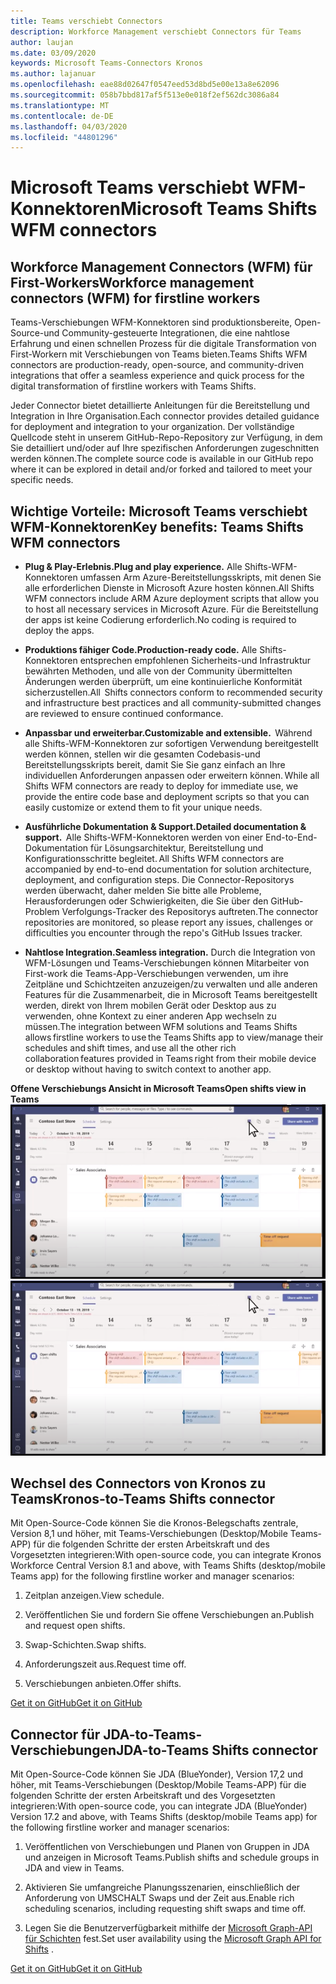 ```yaml
---
title: Teams verschiebt Connectors
description: Workforce Management verschiebt Connectors für Teams
author: laujan
ms.date: 03/09/2020
keywords: Microsoft Teams-Connectors Kronos
ms.author: lajanuar
ms.openlocfilehash: eae88d02647f0547eed53d8bd5e00e13a8e62096
ms.sourcegitcommit: 058b7bbd817af5f513e0e018f2ef562dc3086a84
ms.translationtype: MT
ms.contentlocale: de-DE
ms.lasthandoff: 04/03/2020
ms.locfileid: "44801296"
---
```

# <a name="microsoft-teams-shifts-wfm-connectors"></a><span data-ttu-id="5db39-104">Microsoft Teams verschiebt WFM-Konnektoren</span><span class="sxs-lookup"><span data-stu-id="5db39-104">Microsoft Teams Shifts WFM connectors</span></span>  

## <a name="workforce-management-connectors-wfm-for-firstline-workers"></a><span data-ttu-id="5db39-105">Workforce Management Connectors (WFM) für First-Workers</span><span class="sxs-lookup"><span data-stu-id="5db39-105">Workforce management connectors (WFM) for firstline workers</span></span> 

<span data-ttu-id="5db39-106">Teams-Verschiebungen WFM-Konnektoren sind produktionsbereite, Open-Source-und Community-gesteuerte Integrationen, die eine nahtlose Erfahrung und einen schnellen Prozess für die digitale Transformation von First-Workern mit Verschiebungen von Teams bieten.</span><span class="sxs-lookup"><span data-stu-id="5db39-106">Teams Shifts WFM connectors are production-ready, open-source, and community-driven integrations that offer a seamless experience and quick process for the digital transformation of firstline workers with Teams Shifts.</span></span> 

<span data-ttu-id="5db39-107">Jeder Connector bietet detaillierte Anleitungen für die Bereitstellung und Integration in Ihre Organisation.</span><span class="sxs-lookup"><span data-stu-id="5db39-107">Each connector provides detailed guidance for deployment and integration to your organization.</span></span> <span data-ttu-id="5db39-108">Der vollständige Quellcode steht in unserem GitHub-Repo-Repository zur Verfügung, in dem Sie detailliert und/oder auf Ihre spezifischen Anforderungen zugeschnitten werden können.</span><span class="sxs-lookup"><span data-stu-id="5db39-108">The complete source code is available in our GitHub repo where it can be explored in detail and/or forked and tailored to meet your specific needs.</span></span>

## <a name="key-benefits-teams-shifts-wfm-connectors"></a><span data-ttu-id="5db39-109">Wichtige Vorteile: Microsoft Teams verschiebt WFM-Konnektoren</span><span class="sxs-lookup"><span data-stu-id="5db39-109">Key benefits: Teams Shifts WFM connectors</span></span>

* <span data-ttu-id="5db39-110">**Plug & Play-Erlebnis.**</span><span class="sxs-lookup"><span data-stu-id="5db39-110">**Plug and play experience.**</span></span> <span data-ttu-id="5db39-111">Alle Shifts-WFM-Konnektoren umfassen Arm Azure-Bereitstellungsskripts, mit denen Sie alle erforderlichen Dienste in Microsoft Azure hosten können.</span><span class="sxs-lookup"><span data-stu-id="5db39-111">All Shifts WFM connectors include ARM Azure deployment scripts that allow you to host all necessary services in Microsoft Azure.</span></span> <span data-ttu-id="5db39-112">Für die Bereitstellung der apps ist keine Codierung erforderlich.</span><span class="sxs-lookup"><span data-stu-id="5db39-112">No coding is required to deploy the apps.</span></span>

* <span data-ttu-id="5db39-113">**Produktions fähiger Code.**</span><span class="sxs-lookup"><span data-stu-id="5db39-113">**Production-ready code.**</span></span> <span data-ttu-id="5db39-114">Alle Shifts-Konnektoren entsprechen empfohlenen Sicherheits-und Infrastruktur bewährten Methoden, und alle von der Community übermittelten Änderungen werden überprüft, um eine kontinuierliche Konformität sicherzustellen.</span><span class="sxs-lookup"><span data-stu-id="5db39-114">All  Shifts connectors conform to recommended security and infrastructure best practices and all community-submitted changes are reviewed to ensure continued conformance.</span></span>

* <span data-ttu-id="5db39-115">**Anpassbar und erweiterbar.**</span><span class="sxs-lookup"><span data-stu-id="5db39-115">**Customizable and extensible.**</span></span> <span data-ttu-id="5db39-116"> Während alle Shifts-WFM-Konnektoren zur sofortigen Verwendung bereitgestellt werden können, stellen wir die gesamten Codebasis-und Bereitstellungsskripts bereit, damit Sie Sie ganz einfach an Ihre individuellen Anforderungen anpassen oder erweitern können.</span><span class="sxs-lookup"><span data-stu-id="5db39-116"> While all Shifts WFM connectors are ready to deploy for immediate use, we provide the entire code base and deployment scripts so that you can easily customize or extend them to fit your unique needs.</span></span>

* <span data-ttu-id="5db39-117">**Ausführliche Dokumentation & Support.**</span><span class="sxs-lookup"><span data-stu-id="5db39-117">**Detailed documentation & support.**</span></span> <span data-ttu-id="5db39-118"> Alle Shifts-WFM-Konnektoren werden von einer End-to-End-Dokumentation für Lösungsarchitektur, Bereitstellung und Konfigurationsschritte begleitet.</span><span class="sxs-lookup"><span data-stu-id="5db39-118"> All Shifts WFM connectors are accompanied by end-to-end documentation for solution architecture, deployment, and configuration steps.</span></span> <span data-ttu-id="5db39-119">Die Connector-Repositorys werden überwacht, daher melden Sie bitte alle Probleme, Herausforderungen oder Schwierigkeiten, die Sie über den GitHub-Problem Verfolgungs-Tracker des Repositorys auftreten.</span><span class="sxs-lookup"><span data-stu-id="5db39-119">The connector repositories are monitored, so please report any issues, challenges or difficulties you encounter through the repo's GitHub Issues tracker.</span></span>

* <span data-ttu-id="5db39-120">**Nahtlose Integration.**</span><span class="sxs-lookup"><span data-stu-id="5db39-120">**Seamless integration.**</span></span> <span data-ttu-id="5db39-121">Durch die Integration von WFM-Lösungen und Teams-Verschiebungen können Mitarbeiter von First-work die Teams-App-Verschiebungen verwenden, um ihre Zeitpläne und Schichtzeiten anzuzeigen/zu verwalten und alle anderen Features für die Zusammenarbeit, die in Microsoft Teams bereitgestellt werden, direkt von Ihrem mobilen Gerät oder Desktop aus zu verwenden, ohne Kontext zu einer anderen App wechseln zu müssen.</span><span class="sxs-lookup"><span data-stu-id="5db39-121">The integration between WFM solutions and Teams Shifts allows firstline workers to use the Teams Shifts app to view/manage their schedules and shift times, and use all the other rich collaboration features provided in Teams right from their mobile device or desktop without having to switch context to another app.</span></span>

<span data-ttu-id="5db39-122">**Offene Verschiebungs Ansicht in Microsoft Teams**</span><span class="sxs-lookup"><span data-stu-id="5db39-122">**Open shifts view in Teams**</span></span>  
<span data-ttu-id="5db39-123">![Öffnen von Verschiebungen in Microsoft Teams](../assets/images/teams-open-shifts-view.png)</span><span class="sxs-lookup"><span data-stu-id="5db39-123">![Open shifts in Teams](../assets/images/teams-open-shifts-view.png)</span></span>

## <a name="kronos-to-teams-shifts-connector"></a><span data-ttu-id="5db39-124">Wechsel des Connectors von Kronos zu Teams</span><span class="sxs-lookup"><span data-stu-id="5db39-124">Kronos-to-Teams Shifts connector</span></span>

<span data-ttu-id="5db39-125">Mit Open-Source-Code können Sie die Kronos-Belegschafts zentrale, Version 8,1 und höher, mit Teams-Verschiebungen (Desktop/Mobile Teams-APP) für die folgenden Schritte der ersten Arbeitskraft und des Vorgesetzten integrieren:</span><span class="sxs-lookup"><span data-stu-id="5db39-125">With open-source code, you can integrate Kronos Workforce Central Version 8.1 and above, with Teams Shifts (desktop/mobile Teams app) for the following firstline worker and manager scenarios:</span></span>

1. <span data-ttu-id="5db39-126">Zeitplan anzeigen.</span><span class="sxs-lookup"><span data-stu-id="5db39-126">View schedule.</span></span>

1. <span data-ttu-id="5db39-127">Veröffentlichen Sie und fordern Sie offene Verschiebungen an.</span><span class="sxs-lookup"><span data-stu-id="5db39-127">Publish and request open shifts.</span></span>

1. <span data-ttu-id="5db39-128">Swap-Schichten.</span><span class="sxs-lookup"><span data-stu-id="5db39-128">Swap shifts.</span></span>

1. <span data-ttu-id="5db39-129">Anforderungszeit aus.</span><span class="sxs-lookup"><span data-stu-id="5db39-129">Request time off.</span></span>

1. <span data-ttu-id="5db39-130">Verschiebungen anbieten.</span><span class="sxs-lookup"><span data-stu-id="5db39-130">Offer shifts.</span></span>

[<span data-ttu-id="5db39-131">Get it on GitHub</span><span class="sxs-lookup"><span data-stu-id="5db39-131">Get it on GitHub</span></span>]( https://aka.ms/KronosShiftsConnector)

## <a name="jda-to-teams-shifts-connector"></a><span data-ttu-id="5db39-132">Connector für JDA-to-Teams-Verschiebungen</span><span class="sxs-lookup"><span data-stu-id="5db39-132">JDA-to-Teams Shifts connector</span></span>

<span data-ttu-id="5db39-133">Mit Open-Source-Code können Sie JDA (BlueYonder), Version 17,2 und höher, mit Teams-Verschiebungen (Desktop/Mobile Teams-APP) für die folgenden Schritte der ersten Arbeitskraft und des Vorgesetzten integrieren:</span><span class="sxs-lookup"><span data-stu-id="5db39-133">With open-source code, you can integrate JDA (BlueYonder) Version 17.2 and above, with Teams Shifts (desktop/mobile Teams app) for the following firstline worker and manager scenarios:</span></span>

1. <span data-ttu-id="5db39-134">Veröffentlichen von Verschiebungen und Planen von Gruppen in JDA und anzeigen in Microsoft Teams.</span><span class="sxs-lookup"><span data-stu-id="5db39-134">Publish shifts and schedule groups in JDA and view in Teams.</span></span>

1. <span data-ttu-id="5db39-135">Aktivieren Sie umfangreiche Planungsszenarien, einschließlich der Anforderung von UMSCHALT Swaps und der Zeit aus.</span><span class="sxs-lookup"><span data-stu-id="5db39-135">Enable rich scheduling scenarios, including requesting shift swaps and time off.</span></span>

1. <span data-ttu-id="5db39-136">Legen Sie die Benutzerverfügbarkeit mithilfe der [Microsoft Graph-API für Schichten](/graph/api/resources/shift?view=graph-rest-beta) fest.</span><span class="sxs-lookup"><span data-stu-id="5db39-136">Set  user availability using the [Microsoft Graph API for Shifts](/graph/api/resources/shift?view=graph-rest-beta) .</span></span>

[<span data-ttu-id="5db39-137">Get it on GitHub</span><span class="sxs-lookup"><span data-stu-id="5db39-137">Get it on GitHub</span></span>](https://aka.ms/JDAShiftsConnector)</br></br>
